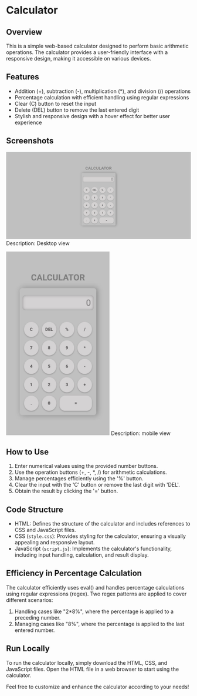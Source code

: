 Calculator
=================

Overview
--------

This is a simple web-based calculator designed to perform basic arithmetic operations. The calculator provides a user-friendly interface with a responsive design, making it accessible on various devices.

Features
--------

-   Addition (+), subtraction (-), multiplication (*), and division (/) operations
-   Percentage calculation with efficient handling using regular expressions
-   Clear (C) button to reset the input
-   Delete (DEL) button to remove the last entered digit
-   Stylish and responsive design with a hover effect for better user experience

Screenshots
-----------

![Calculator Screenshot 1](SS1.png)
Description: Desktop view

<img src="SS2.jpg" alt="Calculator Screenshot 2" height="500">
Description: mobile view

How to Use
----------

1.  Enter numerical values using the provided number buttons.
2.  Use the operation buttons (+, -, *, /) for arithmetic calculations.
3.  Manage percentages efficiently using the '%' button.
4.  Clear the input with the 'C' button or remove the last digit with 'DEL'.
5.  Obtain the result by clicking the '=' button.

Code Structure
--------------

-   HTML: Defines the structure of the calculator and includes references to CSS and JavaScript files.
-   CSS (`style.css`): Provides styling for the calculator, ensuring a visually appealing and responsive layout.
-   JavaScript (`script.js`): Implements the calculator's functionality, including input handling, calculation, and result display.

Efficiency in Percentage Calculation
------------------------------------

The calculator efficiently uses eval() and handles percentage calculations using regular expressions (regex). Two regex patterns are applied to cover different scenarios:

1.  Handling cases like "2*8%", where the percentage is applied to a preceding number.
2.  Managing cases like "8%", where the percentage is applied to the last entered number.

Run Locally
-----------

To run the calculator locally, simply download the HTML, CSS, and JavaScript files. Open the HTML file in a web browser to start using the calculator.

Feel free to customize and enhance the calculator according to your needs!

